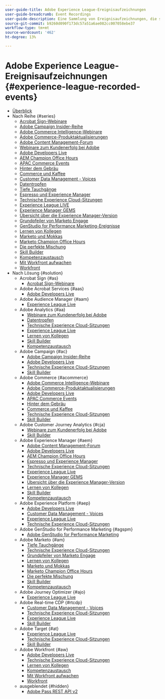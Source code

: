 ```yaml
---
user-guide-title: Adobe Experience League-Ereignisaufzeichnungen
user-guide-breadcrumb: Event Recordings
user-guide-description: Eine Sammlung von Ereignisaufzeichnungen, die sich auf die Verwendung von Adobe Enterprise-Produkten konzentrieren
source-git-commit: b9260d090f173dc57a51a6ae082cc007058ebe37
workflow-type: tm+mt
source-wordcount: '462'
ht-degree: 13%

---
```



# Adobe Experience League-Ereignisaufzeichnungen {#experience-league-recorded-events}

+ [Überblick](overview.md)
+ Nach Reihe {#series}
   + [Acrobat Sign-Webinare](https://experienceleague.adobe.com/docs/events/acrobat-sign-webinars/overview.html)
   + [Adobe Campaign Insider-Reihe](https://experienceleague.adobe.com/docs/events/adobe-campaign-insider-recordings/overview.html)
   + [Adobe Commerce Intelligence-Webinare](https://experienceleague.adobe.com/docs/events/mbi-webinars-recordings/overview.html)
   + [Adobe Commerce-Produktaktualisierungen](https://experienceleague.adobe.com/docs/events/adobe-commerce-product-update-recordings/overview.html)
   + [Adobe Content Management-Forum](https://experienceleague.adobe.com/docs/events/adobe-content-management-forum-recordings/overview.html)
   + [Webinare zum Kundenerfolg bei Adobe](https://experienceleague.adobe.com/docs/events/adobe-customer-success-webinar-recordings/overview.html)
   + [Adobe Developers Live](https://experienceleague.adobe.com/docs/events/adobe-developers-live-recordings/overview.html)
   + [AEM Champion Office Hours](https://experienceleague.adobe.com/docs/events/aem-champion-office-hours/overview.html)
   + [APAC Commerce Events](https://experienceleague.adobe.com/docs/events/apac-commerce-recordings/overview.html)
   + [Hinter dem Gebräu](https://experienceleague.adobe.com/docs/events/behind-the-brew-recordings/overview.html)
   + [Commerce und Kaffee](https://experienceleague.adobe.com/docs/events/commerce-and-coffee-recordings/overview.html)
   + [Customer Data Management - Voices](https://experienceleague.adobe.com/docs/events/customer-data-management-voices-recordings/overview.html?lang=de)
   + [Datentropfen](https://experienceleague.adobe.com/docs/events/data-drip-recordings/overview.html)
   + [Tiefe Tauchgänge](https://experienceleague.adobe.com/docs/events/deep-dives-recordings/overview.html)
   + [Espresso und Experience Manager](https://experienceleague.adobe.com/docs/events/espressos-and-experience-manager-recordings/overview.html)
   + [Technische Experience Cloud-Sitzungen](https://experienceleague.adobe.com/docs/events/tech-sessions/overview.html)
   + [Experience League LIVE ](https://experienceleague.adobe.com/docs/events/experience-league-live-recordings/overview.html)
   + [Experience Manager GEMS](https://experienceleague.adobe.com/docs/events/experience-manager-gems-recordings/overview.html)
   + [Übersicht über die Experience Manager-Version](https://experienceleague.adobe.com/docs/events/aemcs-release-update-recordings/overview.html?lang=de)
   + [Grundpfeiler von Marketo Engage](https://experienceleague.adobe.com/en/docs/events/foundations-of-marketo-engage-webinars/overview)
   + [GenStudio for Performance Marketing-Ereignisse](https://experienceleague.adobe.com/docs/events/genstudio-for-performance-marketing-events/overview.html)
   + [Lernen von Kollegen](https://experienceleague.adobe.com/docs/events/learn-from-your-peers-recordings/overview.html)
   + [Marketo und Mokkas](https://experienceleague.adobe.com/docs/events/marketo-and-mochas-recordings/overview.html)
   + [Marketo Champion Office Hours](https://experienceleague.adobe.com/docs/events/marketo-champion-office-hours/overview.html)
   + [Die perfekte Mischung](https://experienceleague.adobe.com/docs/events/perfect-blend/overview.html)
   + [Skill Builder](https://experienceleague.adobe.com/docs/events/skill-builder-recordings/overview.html)
   + [Kompetenzaustausch](https://experienceleague.adobe.com/docs/events/the-skill-exchange-recordings/overview.html)
   + [Mit Workfront aufwachen](https://experienceleague.adobe.com/docs/events/wake-up-with-workfront-recordings/overview.html)
   + [Workfront](https://experienceleague.adobe.com/docs/events/workfront-recordings/overview.html)
+ Nach Lösung {#solution}
   + Acrobat Sign {#as}
      + [Acrobat Sign-Webinare](https://experienceleague.adobe.com/docs/events/acrobat-sign-webinars/overview.html)
   + Adobe Acrobat Services {#aas}
      + [Adobe Developers Live](https://experienceleague.adobe.com/docs/events/adobe-developers-live-recordings/overview.html)
   + Adobe Audience Manager {#aam}
      + [Experience League Live](https://experienceleague.adobe.com/docs/events/experience-league-live-recordings/overview.html)
   + Adobe Analytics {#aa}
      + [Webinare zum Kundenerfolg bei Adobe](https://experienceleague.adobe.com/docs/events/adobe-customer-success-webinar-recordings/overview.html)
      + [Datentropfen](https://experienceleague.adobe.com/docs/events/data-drip-recordings/overview.html)
      + [Technische Experience Cloud-Sitzungen](https://experienceleague.adobe.com/docs/events/tech-sessions/overview.html)
      + [Experience League Live](https://experienceleague.adobe.com/docs/events/experience-league-live-recordings/overview.html)
      + [Lernen von Kollegen](https://experienceleague.adobe.com/docs/events/learn-from-your-peers-recordings/overview.html)
      + [Skill Builder](https://experienceleague.adobe.com/docs/events/skill-builder-recordings/overview.html)
      + [Kompetenzaustausch](https://experienceleague.adobe.com/docs/events/the-skill-exchange-recordings/overview.html)
   + Adobe Campaign {#ac}
      + [Adobe Campaign Insider-Reihe](https://experienceleague.adobe.com/docs/events/adobe-campaign-insider-recordings/overview.html)
      + [Adobe Developers Live](https://experienceleague.adobe.com/docs/events/adobe-developers-live-recordings/overview.html)
      + [Technische Experience Cloud-Sitzungen](https://experienceleague.adobe.com/docs/events/tech-sessions/overview.html)
      + [Skill Builder](https://experienceleague.adobe.com/docs/events/skill-builder-recordings/overview.html)
   + Adobe Commerce {#acommerce}
      + [Adobe Commerce Intelligence-Webinare](https://experienceleague.adobe.com/docs/events/mbi-webinars-recordings/overview.html)
      + [Adobe Commerce-Produktaktualisierungen](https://experienceleague.adobe.com/docs/events/adobe-commerce-product-update-recordings/overview.html)
      + [Adobe Developers Live](https://experienceleague.adobe.com/docs/events/adobe-developers-live-recordings/overview.html)
      + [APAC Commerce Events](https://experienceleague.adobe.com/docs/events/apac-commerce-recordings/overview.html)
      + [Hinter dem Gebräu](https://experienceleague.adobe.com/docs/events/behind-the-brew-recordings/overview.html)
      + [Commerce und Kaffee](https://experienceleague.adobe.com/docs/events/commerce-and-coffee-recordings/overview.html)
      + [Technische Experience Cloud-Sitzungen](https://experienceleague.adobe.com/docs/events/tech-sessions/overview.html)
      + [Skill Builder](https://experienceleague.adobe.com/docs/events/skill-builder-recordings/overview.html)
   + Adobe Customer Journey Analytics {#cja}
      + [Webinare zum Kundenerfolg bei Adobe](https://experienceleague.adobe.com/docs/events/adobe-customer-success-webinar-recordings/overview.html)
      + [Skill Builder](https://experienceleague.adobe.com/docs/events/skill-builder-recordings/overview.html)
   + Adobe Experience Manager {#aem}
      + [Adobe Content Management-Forum](https://experienceleague.adobe.com/docs/events/adobe-content-management-forum-recordings/overview.html)
      + [Adobe Developers Live](https://experienceleague.adobe.com/docs/events/adobe-developers-live-recordings/overview.html)
      + [AEM Champion Office Hours](https://experienceleague.adobe.com/docs/events/aem-champion-office-hours/overview.html)
      + [Espresso und Experience Manager](https://experienceleague.adobe.com/docs/events/espressos-and-experience-manager-recordings/overview.html)
      + [Technische Experience Cloud-Sitzungen](https://experienceleague.adobe.com/docs/events/tech-sessions/overview.html)
      + [Experience League Live](https://experienceleague.adobe.com/docs/events/experience-league-live-recordings/overview.html)
      + [Experience Manager GEMS](https://experienceleague.adobe.com/docs/events/experience-manager-gems-recordings/overview.html)
      + [Übersicht über die Experience Manager-Version](https://experienceleague.adobe.com/docs/events/aemcs-release-update-recordings/overview.html?lang=de)
      + [Lernen von Kollegen](https://experienceleague.adobe.com/docs/events/learn-from-your-peers-recordings/overview.html)
      + [Skill Builder](https://experienceleague.adobe.com/docs/events/skill-builder-recordings/overview.html)
      + [Kompetenzaustausch](https://experienceleague.adobe.com/docs/events/the-skill-exchange-recordings/overview.html)
   + Adobe Experience Platform {#aep}
      + [Adobe Developers Live](https://experienceleague.adobe.com/docs/events/adobe-developers-live-recordings/overview.html)
      + [Customer Data Management - Voices](https://experienceleague.adobe.com/docs/events/customer-data-management-voices-recordings/overview.html?lang=de)
      + [Experience League Live](https://experienceleague.adobe.com/docs/events/experience-league-live-recordings/overview.html)
      + [Technische Experience Cloud-Sitzungen](https://experienceleague.adobe.com/docs/events/tech-sessions/overview.html)
   + Adobe GenStudio for Performance Marketing {#agspm}
      + [Adobe GenStudio for Performance Marketing](https://experienceleague.adobe.com/docs/events/genstudio-for-performance-marketing-events/overview.html)
   + Adobe Marketo {#am}
      + [Tiefe Tauchgänge](https://experienceleague.adobe.com/docs/events/deep-dives-recordings/overview.html)
      + [Technische Experience Cloud-Sitzungen](https://experienceleague.adobe.com/docs/events/tech-sessions/overview.html)
      + [Grundpfeiler von Marketo Engage](https://experienceleague.adobe.com/en/docs/events/foundations-of-marketo-engage-webinars/overview)
      + [Lernen von Kollegen](https://experienceleague.adobe.com/docs/events/learn-from-your-peers-recordings/overview.html)
      + [Marketo und Mokkas](https://experienceleague.adobe.com/docs/events/marketo-and-mochas-recordings/overview.html)
      + [Marketo Champion Office Hours](https://experienceleague.adobe.com/docs/events/marketo-champion-office-hours/overview.html)
      + [Die perfekte Mischung](https://experienceleague.adobe.com/docs/events/perfect-blend/overview.html)
      + [Skill Builder](https://experienceleague.adobe.com/docs/events/skill-builder-recordings/overview.html)
      + [Kompetenzaustausch](https://experienceleague.adobe.com/docs/events/the-skill-exchange-recordings/overview.html)
   + Adobe Journey Optimizer {#ajo}
      + [Experience League Live](https://experienceleague.adobe.com/docs/events/experience-league-live-recordings/overview.html)
   + Adobe Real-time CDP {#rtcdp}
      + [Customer Data Management - Voices](https://experienceleague.adobe.com/docs/events/customer-data-management-voices-recordings/overview.html?lang=de)
      + [Technische Experience Cloud-Sitzungen](https://experienceleague.adobe.com/docs/events/tech-sessions/overview.html)
      + [Experience League Live](https://experienceleague.adobe.com/docs/events/experience-league-live-recordings/overview.html)
      + [Skill Builder](https://experienceleague.adobe.com/docs/events/skill-builder-recordings/overview.html)
   + Adobe Target {#at}
      + [Experience League Live](https://experienceleague.adobe.com/docs/events/experience-league-live-recordings/overview.html)
      + [Technische Experience Cloud-Sitzungen](https://experienceleague.adobe.com/docs/events/tech-sessions/overview.html)
      + [Skill Builder](https://experienceleague.adobe.com/docs/events/skill-builder-recordings/overview.html)
   + Adobe Workfront {#aw}
      + [Adobe Developers Live](https://experienceleague.adobe.com/docs/events/adobe-developers-live-recordings/overview.html)
      + [Technische Experience Cloud-Sitzungen](https://experienceleague.adobe.com/docs/events/tech-sessions/overview.html)
      + [Lernen von Kollegen](https://experienceleague.adobe.com/docs/events/learn-from-your-peers-recordings/overview.html)
      + [Kompetenzaustausch](https://experienceleague.adobe.com/docs/events/the-skill-exchange-recordings/overview.html)
      + [Mit Workfront aufwachen](https://experienceleague.adobe.com/docs/events/wake-up-with-workfront-recordings/overview.html)
      + [Workfront](https://experienceleague.adobe.com/docs/events/workfront-recordings/overview.html)
   + ausgeblendet {#hidden}
      + [Adobe Pass REST API v2](../single-events/adobe-pass-rest-api-v2.md)